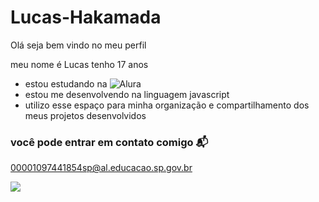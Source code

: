 # Lucas-Hakamada
Olá seja bem vindo no meu perfil

 meu nome  é Lucas 
 tenho 17 anos 
- estou estudando na ![Alura](https://www.alura.com.br)
- estou me desenvolvendo na linguagem javascript
- utilizo esse espaço para minha organização e compartilhamento dos meus projetos desenvolvidos 
  
### você pode entrar em contato comigo 📬

00001097441854sp@al.educacao.sp.gov.br


![](https://media1.tenor.com/m/HBX5v-RgQJgAAAAd/anime-ayanokoji.gif)
